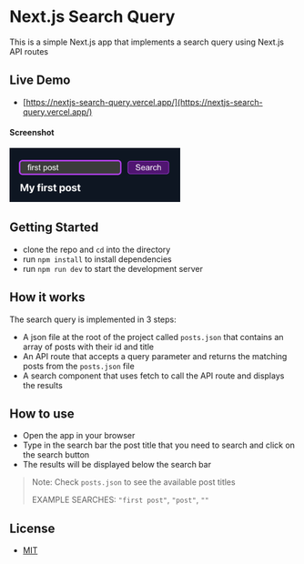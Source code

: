 # Next.js Search Query

This is a simple Next.js app that implements a search query using Next.js API routes

## Live Demo

- [https://nextjs-search-query.vercel.app/](https://nextjs-search-query.vercel.app/)

#### Screenshot

<img src="screenshot.png" alt="screenshot" width="300">

## Getting Started

- clone the repo and `cd` into the directory
- run `npm install` to install dependencies
- run `npm run dev` to start the development server

## How it works

The search query is implemented in 3 steps:

- A json file at the root of the project called `posts.json` that contains an array of posts with their id and title
- An API route that accepts a query parameter and returns the matching posts from the `posts.json` file
- A search component that uses fetch to call the API route and displays the results

## How to use

- Open the app in your browser
- Type in the search bar the post title that you need to search and click on the search button
- The results will be displayed below the search bar

> Note: Check `posts.json` to see the available post titles
>
> EXAMPLE SEARCHES: `"first post"`, `"post"`, `""`

## License

- [MIT](LICENSE.md)
